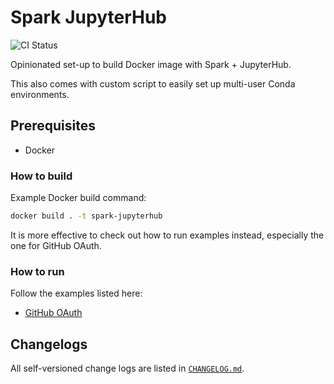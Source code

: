 # Spark JupyterHub

![CI Status](https://img.shields.io/github/workflow/status/dsaidgovsg/spark-jupyterhub/CI/master?label=CI&logo=github&style=for-the-badge)

Opinionated set-up to build Docker image with Spark + JupyterHub.

This also comes with custom script to easily set up multi-user Conda
environments.

## Prerequisites

- Docker

### How to build

Example Docker build command:

```bash
docker build . -t spark-jupyterhub
```

It is more effective to check out how to run examples instead, especially the
one for GitHub OAuth.

### How to run

Follow the examples listed here:

- [GitHub OAuth](examples/github)

## Changelogs

All self-versioned change logs are listed in [`CHANGELOG.md`](CHANGELOG.md).
